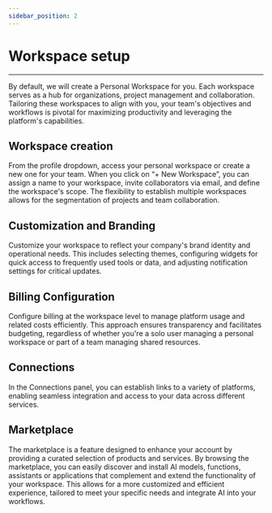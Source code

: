 ```yaml
---
sidebar_position: 2
---
```


# Workspace setup
---
By default, we will create a Personal Workspace for you. Each workspace serves as a hub for organizations, project management and collaboration. Tailoring these workspaces to align with you, your team's objectives and workflows is pivotal for maximizing productivity and leveraging the platform's capabilities.

## Workspace creation
From the profile dropdown, access your personal workspace or create a new one for your team. When you click on “+ New Workspace”, you can assign a name to your workspace, invite collaborators via email, and define the workspace's scope. The flexibility to establish multiple workspaces allows for the segmentation of projects and team collaboration.

## Customization and Branding
Customize your workspace to reflect your company's brand identity and operational needs. This includes selecting themes, configuring widgets for quick access to frequently used tools or data, and adjusting notification settings for critical updates.

## Billing Configuration 
Configure billing at the workspace level to manage platform usage and related costs efficiently. This approach ensures transparency and facilitates budgeting, regardless of whether you're a solo user managing a personal workspace or part of a team managing shared resources.


## Connections
In the Connections panel, you can establish links to a variety of platforms, enabling seamless integration and access to your data across different services.


## Marketplace 
The marketplace is a feature designed to enhance your account by providing a curated selection of products and services. By browsing the marketplace, you can easily discover and install AI models, functions, assistants or applications that complement and extend the functionality of your workspace. This allows for a more customized and efficient experience, tailored to meet your specific needs and integrate AI into your workflows.


